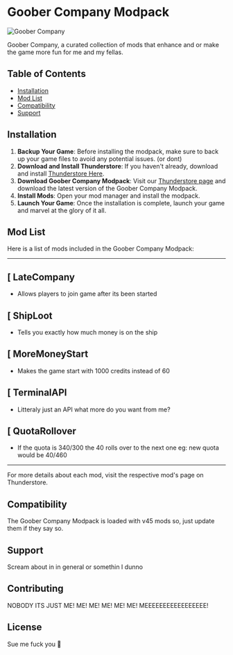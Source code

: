 # Goober Company Modpack

![Goober Company](perfect-cell-ballin.gif)

Goober Company, a curated collection of mods that enhance and or make the game more fun for me and my fellas.

## Table of Contents

- [Installation](#installation)
- [Mod List](#mod-list)
- [Compatibility](#compatibility)
- [Support](#support)

## Installation

1. **Backup Your Game**: Before installing the modpack, make sure to back up your game files to avoid any potential issues. (or dont)
2. **Download and Install Thunderstore**: If you haven't already, download and install [Thunderstore Here](https://www.overwolf.com/app/Thunderstore-Thunderstore_Mod_Manager).
3. **Download Goober Company Modpack**: Visit our [Thunderstore page](https://valheim.thunderstore.io/package/FizzyBombBand/Goober_Company) and download the latest version of the Goober Company Modpack.
4. **Install Mods**: Open your mod manager and install the modpack.
5. **Launch Your Game**: Once the installation is complete, launch your game and marvel at the glory of it all.

## Mod List

Here is a list of mods included in the Goober Company Modpack:

---

[ LateCompany
--
- Allows players to join game after its been started

[ ShipLoot
--
- Tells you exactly how much money is on the ship

[ MoreMoneyStart
--
- Makes the game start with 1000 credits instead of 60

[ TerminalAPI
--
- Litteraly just an API what more do you want from me? 

[ QuotaRollover 
--
- If the quota is 340/300 the 40 rolls over to the next one eg: new quota would be 40/460

---

For more details about each mod, visit the respective mod's page on Thunderstore.

## Compatibility

The Goober Company Modpack is loaded with v45 mods so, just update them if they say so.

## Support

Scream about in in general or somethin I dunno

## Contributing

NOBODY ITS JUST ME! ME! ME! ME! ME! ME! MEEEEEEEEEEEEEEEEE! 

## License

Sue me fuck you 🖕
